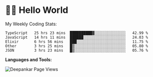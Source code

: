 # 👋🏽 Hello World 

<!--![Deepankar's github stats](https://github-readme-stats.vercel.app/api?username=Deep-Codes&count_private=true&show_icons=true&theme=radical)-->
My Weekly Coding Stats:

<!--START_SECTION:waka-->
```text
TypeScript   25 hrs 23 mins  ██████████▓░░░░░░░░░░░░░░   42.99 % 
JavaScript   14 hrs 11 mins  ██████░░░░░░░░░░░░░░░░░░░   24.03 % 
Elixir       6 hrs 56 mins   ███░░░░░░░░░░░░░░░░░░░░░░   11.75 % 
Other        3 hrs 25 mins   █▒░░░░░░░░░░░░░░░░░░░░░░░   05.80 % 
JSON         3 hrs 23 mins   █▒░░░░░░░░░░░░░░░░░░░░░░░   05.76 % 
```
<!--END_SECTION:waka-->

**Languages and Tools:**



<p align="left"> <img src="https://komarev.com/ghpvc/?username=Deep-Codes&label=Views&color=blue&style=plastic" alt="Deepankar Page Views" /> </p>
